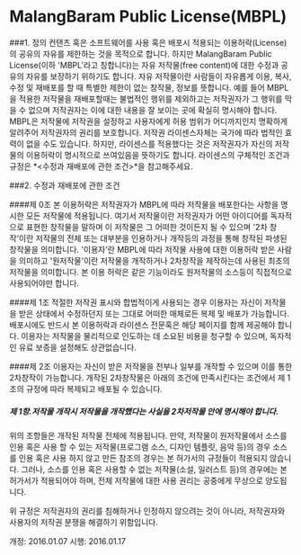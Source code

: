 MalangBaram Public License(MBPL)
==========

###1. 정의
컨탠츠 혹은 소프트웨어를 사용 혹은 배포시 적용되는 이용허락(License)의 공유의 자유를 제한하는 것을 목적으로 합니다. 하지만 MalangBaram Public License(이하 'MBPL'라고 칭합니다)는 자유 저작물(free content)에 대한 수정과 공유의 자유를 보장하기 위하기도 합니다. 자유 저작물이란 사람들이 자유롭게 이용, 복사, 수정 및 재배포를 할 때 특별한 제한이 없는 창작물, 정보를 뜻합니다. 예를 들어 MBPL을 적용한 저작물을 재배포할때는 불법적인 행위를 제외하고는 저작권자가 그 행위를 막을 수 없으며 저작권자는 이에 대한 내용을 잘 보이는 곳에 확실히 명시해야 합니다. MBPL은 저작물에 저작권을 설정하고 사용자에게 허용 범위가 어디까지인지 명확하게 알려주어 저작권자의 권리를 보호합니다. 저작권 라이센스자체는 국가에 따라 법적인 효력이 없을 수도 있습니다. 하지만, 라이센스를 적용했다는 것은 저작권자가 자신의 저작물의 이용허락이 명시적으로 쓰여있음을 뜻하기도 합니다. 라이센스의 구체적인 조건과 규정은 *<수정과 재배포에 관한 조건>*을 참고해주세요. 


###2. 수정과 재배포에 관한 조건

####제 0조
본 이용허락은 저작권자가 MBPL에 따라 저작물을 배포한다는 사항을 명시한 모든 저작물에 적용됩니다. 여기서 저작물이란 저작권자가 어떤 아이디어를 독자적으로 표현한 창작물을 말하며 이 저작물은 그 어떠한 것이든지 될 수 있으며 '2차 창작'이란 저작물의 전체 또는 대부분을 인용하거나 개작등의 과정을 통해 창작된 파생된 창작물을 의미합니다. '이용자'란 MBPL에 따라 저작물 사용에 대한 이용허락 받은 사람을 의미하고 '원저작물'이란 저작물을 개작하거나 2차창작을 제작하는데 사용된 최초의 저작물을 의미합니다. 본 이용 허락은 같은 기능이라도 원저작물의 소스등이 직접적으로 사용되어야만 합니다. 


####제 1조
적절한 저작권 표시와 합법적이게 사용되는 경우 이용자는 자신이 저작물을 받은 상태에서 수정하던지 또는 그대로 어떠한 매체로든 복제 및 배포가 가능합니다. 배포시에도 반드시 본 이용허락과 라이센스 전문혹은 해당 페이지를 함께 제공해야 합니다. 이용자는 저작물을 물리적으로 인도하는 데 소요된 비용을 청구할 수 있으며, 독자적인 유료 보증을 설정해도 상관없습니다. 


####제 2조
이용자는 자신이 받은 저작물을 전부나 일부를 개작할 수 있으며 이를 통한 2차창작이 가능합니다. 개작된 2차창작물은 아래의 조건에 만족시킨다는 조건에서 제 1조의 규정에 따라 복제되고 배포될 수 있습니다.

##### 제 1항.저작물 개작시 저작물을 개작했다는 사실을 2차저작물 안에 명시해야 합니다.

 위의 조항들은 개작된 저작물 전체에 적용됩니다. 만약, 저작물이 원저작물에서 소스를 인용 혹은 사용 할 수 있는 저작물(프로그램 소스, 디자인 템플릿, 음악 등)의 경우 소스를 인용 혹은 사용 하지 않고 만든 참조의 경우는 본 허가서의 규정들이 적용되지 않습니다. 그러나, 소스를 인용 혹은 사용할 수 없는 저작물(소설, 일러스트 등)의 경우에는 본 허가서가 적용되어야 하며, 전체 저작물에 대한 사용 권리는 공중에게 무상으로 양도됩니다. 

 위 규정은 저작권자의 권리를 침해하거나 인정하지 않으려는 것이 아니라, 저작권자와 사용자의 저작권 분쟁을 해결하기 위함입니다. 

 개정: 2016.01.07
 시행: 2016.01.17